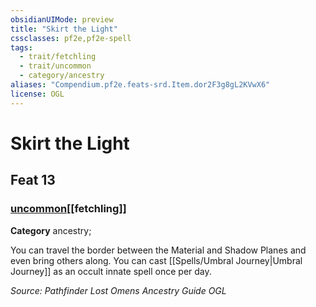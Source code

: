 ```yaml
---
obsidianUIMode: preview
title: "Skirt the Light"
cssclasses: pf2e,pf2e-spell
tags:
  - trait/fetchling
  - trait/uncommon
  - category/ancestry
aliases: "Compendium.pf2e.feats-srd.Item.dor2F3g8gL2KVwX6"
license: OGL
---
```

# Skirt the Light
## Feat 13
### [uncommon](uncommon "Uncommon Rarity Trait")[[fetchling]]

**Category** ancestry; 




You can travel the border between the Material and Shadow Planes and even bring others along. You can cast [[Spells/Umbral Journey|Umbral Journey]] as an occult innate spell once per day.

*Source: Pathfinder Lost Omens Ancestry Guide*
*OGL*